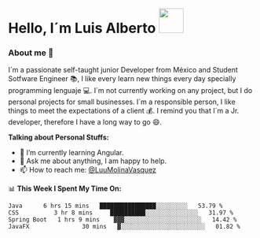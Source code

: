 # Hello, I´m Luis Alberto <img src="https://media.giphy.com/media/hvRJCLFzcasrR4ia7z/giphy.gif" width="50px">

### About me :see_no_evil:

I´m a passionate self-taught junior Developer from México and Student Sotfware Engineer :books:, I like every learn new things every day specially programming lenguaje :computer:. I´m not currently working on any project, but I do personal projects for small businesses. I´m a responsible person, I like things to meet the expectations of a client :moneybag:.
I remind you that I´m a Jr. developer, therefore I have a long way to go :smile:.

**Talking about Personal Stuffs:**
- 🌱 I’m currently learning Angular.
- 💬 Ask me about anything, I am happy to help.
- 📫 How to reach me: [@LuuMolinaVasquez](https://www.facebook.com/LuuMolinaVasquez)

📊 **This Week I Spent My Time On:**

<!--START_SECTION:waka-->
```text
Java      6 hrs 15 mins   ████████████████░░░░░░░░░   53.79 % 
CSS          3 hr 8 mins     ██████████░░░░░░░░░░░░░░░   31.97 % 
Spring Boot   1 hrs 9 mins    ▓▓▓░░░░░░░░░░░░░░░░░░░░░░   14.42 % 
JavaFX               30 mins   ▓░░░░░░░░░░░░░░░░░░░░░░░░   01.82 % 
```
<!--END_SECTION:waka-->

